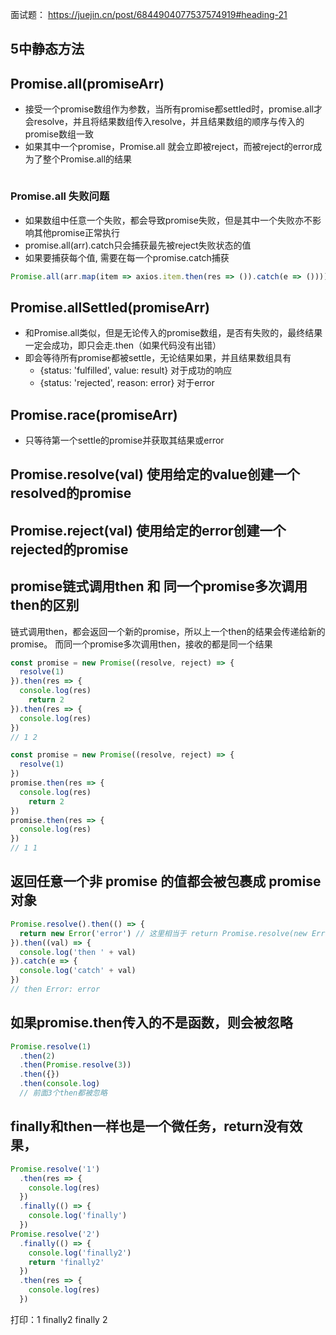 
面试题：
https://juejin.cn/post/6844904077537574919#heading-21
## 5中静态方法
## Promise.all(promiseArr)
+ 接受一个promise数组作为参数，当所有promise都settled时，promise.all才会resolve，并且将结果数组传入resolve，并且结果数组的顺序与传入的promise数组一致
+ 如果其中一个promise，Promise.all 就会立即被reject，而被reject的error成为了整个Promise.all的结果
```js

```
### Promise.all 失败问题
+ 如果数组中任意一个失败，都会导致promise失败，但是其中一个失败亦不影响其他promise正常执行
+ promise.all(arr).catch只会捕获最先被reject失败状态的值
+ 如果要捕获每个值, 需要在每一个promise.catch捕获
```js
Promise.all(arr.map(item => axios.item.then(res => ()).catch(e => ())))
```

## Promise.allSettled(promiseArr)
+ 和Promise.all类似，但是无论传入的promise数组，是否有失败的，最终结果一定会成功，即只会走.then（如果代码没有出错）
+ 即会等待所有promise都被settle，无论结果如果，并且结果数组具有 
  + {status: 'fulfilled', value: result} 对于成功的响应
  + {status: 'rejected', reason: error} 对于error


## Promise.race(promiseArr)
+ 只等待第一个settle的promise并获取其结果或error


## Promise.resolve(val) 使用给定的value创建一个resolved的promise
## Promise.reject(val) 使用给定的error创建一个rejected的promise

## promise链式调用then 和 同一个promise多次调用then的区别
链式调用then，都会返回一个新的promise，所以上一个then的结果会传递给新的promise。
而同一个promise多次调用then，接收的都是同一个结果
```js
const promise = new Promise((resolve, reject) => {
  resolve(1)
}).then(res => {
  console.log(res)
    return 2
}).then(res => {
  console.log(res)
})
// 1 2

const promise = new Promise((resolve, reject) => {
  resolve(1)
})
promise.then(res => {
  console.log(res)
    return 2
})
promise.then(res => {
  console.log(res)
})
// 1 1
```
## 返回任意一个非 promise 的值都会被包裹成 promise 对象
```js
Promise.resolve().then(() => {
  return new Error('error') // 这里相当于 return Promise.resolve(new Error)
}).then((val) => {
  console.log('then ' + val)
}).catch(e => {
  console.log('catch' + val)
})
// then Error: error
```

## 如果promise.then传入的不是函数，则会被忽略
```js
Promise.resolve(1)
  .then(2)
  .then(Promise.resolve(3))
  .then({})
  .then(console.log)
  // 前面3个then都被忽略
```

## finally和then一样也是一个微任务，return没有效果，
```js
Promise.resolve('1')
  .then(res => {
    console.log(res)
  })
  .finally(() => {
    console.log('finally')
  })
Promise.resolve('2')
  .finally(() => {
    console.log('finally2')
  	return 'finally2'
  })
  .then(res => {
    console.log(res)
  })
```
打印：1 finally2 finally 2
